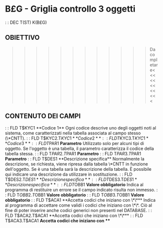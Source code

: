 # B£G - Griglia controllo 3 oggetti
 :  : DEC T(ST) K(B£G)
## OBIETTIVO
>>>>>>>>>>>>Da completare<<<<<<<<<<<<
## CONTENUTO DEI CAMPI
 :  : FLD T$KYC1 **Codice 1**
Ogni codice descrive uno degli oggetti noti al sistema, come caratterizzati nella tabella associata al campo stesso (\*CNTT).
 :  : FLD T$KYC2.T$KYC1 **Codice 2**
 :  : FLD T$KYC3.T$KYC1 **Codice 3**
 :  : FLD T$PAR1 **Parametro**
Utilizzato solo per alcuni tipi di oggetto. Se l'oggetto è una tabella, il parametro caratterizza il codice della tabella stessa.
 :  : FLD T$PAR2.T$PAR1 **Parametro**
 :  : FLD T$PAR3.T$PAR1 **Parametro**
 :  : FLD T$DES1 **Descrizione specifica**
Normalmente la descrizione, se richiesta, viene ripresa dalla tabella \*CNTT in funzione dell'oggetto. Se è una tabella sarà la descrizione della tabella.  È possibile qui indicare una descrizione da utilizzare in sostituzione.
 :  : FLD T$DES2.T$DES1 **Descrizione specifica**
 :  : FLD T$DES3.T$DES1 **Descrizione specifica**
 :  : FLD T$OBB1 **Valore obbligatorio**
Indica al programma di restituire un errore se il campo indicato risulta non immesso.
 :  : FLD T$OBB2.T$OBB1 **Valore obbligatorio**
 :  : FLD T$OBB3.T$OBB1 **Valore obbligatorio**
 :  : FLD T$ACA1 **Accetta codici che iniziano con \*\***
Indica al programma di accettare come validi i codici che iniziano con \*\*. Ciò al fine di poter inserire anche codici generici non presenti nel DATABASE.
 :  : FLD T$ACA2.T$ACA1 **Accetta codici che iniziano con \*\***
 :  : FLD T$ACA3.T$ACA1 **Accetta codici che iniziano con \*\***
